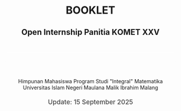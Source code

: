 <h1 style="text-align: center;">BOOKLET</h1>
<h2 style="text-align: center;">Open Internship Panitia KОМЕТ XXV</h2>
<div class="komet-cover">
    <div id="countdown-timer" class="countdown-display">
  <!-- Countdown will be inserted here by JavaScript -->
    </div>
    <p style="text-align: center;">
        Himpunan Mahasiswa Program Studi "Integral" Matematika<br>
        Universitas Islam Negeri Maulana Malik Ibrahim Malang<br>
    </p>
    <p class="cover-update-date">Update: 15 September 2025</p>
</div>


<style>
.countdown-display {
  display: flex;
  justify-content: center;
  flex-wrap: wrap;
  gap: 1rem;
  margin: 2.5rem 0;
  padding: 1rem;
  border-radius: 12px;
  background-color: transparent;
  backdrop-filter: blur(2px);
}

.countdown-unit {
  display: flex;
  flex-direction: column;
  align-items: center;
  min-width: 80px;
  padding: 1rem;
  border-radius: 10px;
  background-color: rgba(255, 255, 255, 0.4);
  color: var(--text-color);
  backdrop-filter: blur(4px);
  box-shadow: 0 2px 8px rgba(0,0,0,0.05);
  transition: transform 0.3s ease;
}

.dark-mode .countdown-unit {
  background-color: rgba(255, 255, 255, 0.1);
}

.countdown-unit:hover {
  transform: translateY(-4px);
}

.countdown-value {
  font-size: 2.4rem;
  font-weight: 600;
  color: var(--text-color);
}

.countdown-label {
  margin-top: 0.3rem;
  font-size: 0.85rem;
  text-transform: uppercase;
  opacity: 0.7;
  letter-spacing: 1px;
}

@media (max-width: 768px) {
  .countdown-value {
    font-size: 2rem;
  }
}

.komet-cover {
    text-align: center;
    margin: 40px 0;
    padding: 0 20px;
}

.komet-cover img {
    max-width: 100%;
    width: min(500px, 90%);
    height: auto;
    border-radius: 10px;
}

.cover-update-date {
    font-size: calc(0.9rem + 0.3vw);
    color: var(--text-color);
    margin-top: 20px;
    opacity: 0.8;
    font-weight: 500;
}
</style>
